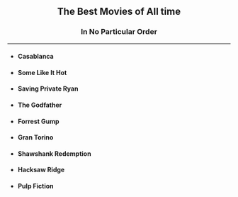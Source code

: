 <h2 align = "center"> The Best Movies of All time </h2>
<h3 align = "center"> In No Particular Order </h3>

---

* <h4> Casablanca
* <h4> Some Like It Hot
* <h4> Saving Private Ryan
* <h4> The Godfather
* <h4> Forrest Gump
* <h4> Gran Torino
* <h4> Shawshank Redemption
* <h4> Hacksaw Ridge
* <h4> Pulp Fiction